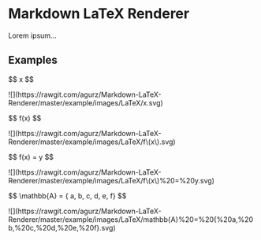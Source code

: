 # Markdown LaTeX Renderer

Lorem ipsum...

## Examples

&#36;&#36; x &#36;&#36;

<!--$$ x $$--> ![](https://rawgit.com/agurz/Markdown-LaTeX-Renderer/master/example/images/LaTeX/x.svg)

&#36;&#36; f(x) &#36;&#36;

<!--$$ f(x) $$--> ![](https://rawgit.com/agurz/Markdown-LaTeX-Renderer/master/example/images/LaTeX/f\(x\).svg)

&#36;&#36; f(x) = y &#36;&#36;

<!--$$ f(x) = y $$--> ![](https://rawgit.com/agurz/Markdown-LaTeX-Renderer/master/example/images/LaTeX/f\(x\)%20=%20y.svg)

&#36;&#36; \mathbb{A} = { a, b, c, d, e, f} &#36;&#36;

<!--$$ \mathbb{A} = { a, b, c, d, e, f} $$--> ![](https://rawgit.com/agurz/Markdown-LaTeX-Renderer/master/example/images/LaTeX/mathbb{A}%20=%20{%20a,%20b,%20c,%20d,%20e,%20f}.svg)